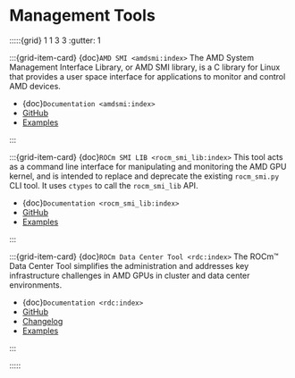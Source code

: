 # Management Tools

:::::{grid} 1 1 3 3
:gutter: 1

:::{grid-item-card} {doc}`AMD SMI <amdsmi:index>`
The AMD System Management Interface Library, or AMD SMI library, is a C library for Linux that provides a user space interface for applications to monitor and control AMD devices.

- {doc}`Documentation <amdsmi:index>`
- [GitHub](https://github.com/RadeonOpenCompute/amdsmi)
- [Examples](https://github.com/amd/go_amd_smi#example)

:::

:::{grid-item-card} {doc}`ROCm SMI LIB <rocm_smi_lib:index>`
This tool acts as a command line interface for manipulating and monitoring the AMD GPU kernel, and is intended to replace and deprecate the existing `rocm_smi.py` CLI tool. It uses `ctypes` to call the `rocm_smi_lib` API.

- {doc}`Documentation <rocm_smi_lib:index>`
- [GitHub](https://github.com/RadeonOpenCompute/rocm_smi_lib)
- [Examples](https://github.com/RadeonOpenCompute/rocm_smi_lib/tree/master/python_smi_tools)

:::

:::{grid-item-card} {doc}`ROCm Data Center Tool <rdc:index>`
The ROCm™ Data Center Tool simplifies the administration and addresses key infrastructure challenges in AMD GPUs in cluster and data center environments.

- {doc}`Documentation <rdc:index>`
- [GitHub](https://github.com/RadeonOpenCompute/rdc)
- [Changelog](https://github.com/RadeonOpenCompute/rdc/blob/master/CHANGELOG.md)
- [Examples](https://github.com/RadeonOpenCompute/rdc/tree/master/example)

:::

:::::
